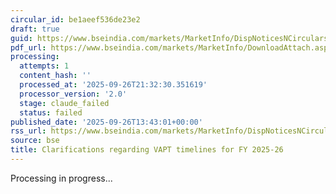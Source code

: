 ```yaml
---
circular_id: be1aeef536de23e2
draft: true
guid: https://www.bseindia.com/markets/MarketInfo/DispNoticesNCirculars.aspx?Noticeid={5FAFFD51-6EF8-4D90-8DEB-7AA7DCB3C9AD}&noticeno=20250926-63&dt=09/26/2025&icount=63&totcount=76&flag=0
pdf_url: https://www.bseindia.com/markets/MarketInfo/DownloadAttach.aspx?id=20250926-63&attachedId=c9298ab5-bbfa-4b3c-b738-059345e9bf27
processing:
  attempts: 1
  content_hash: ''
  processed_at: '2025-09-26T21:32:30.351619'
  processor_version: '2.0'
  stage: claude_failed
  status: failed
published_date: '2025-09-26T13:43:01+00:00'
rss_url: https://www.bseindia.com/markets/MarketInfo/DispNoticesNCirculars.aspx?Noticeid={5FAFFD51-6EF8-4D90-8DEB-7AA7DCB3C9AD}&noticeno=20250926-63&dt=09/26/2025&icount=63&totcount=76&flag=0
source: bse
title: Clarifications regarding VAPT timelines for FY 2025-26
---
```


Processing in progress...